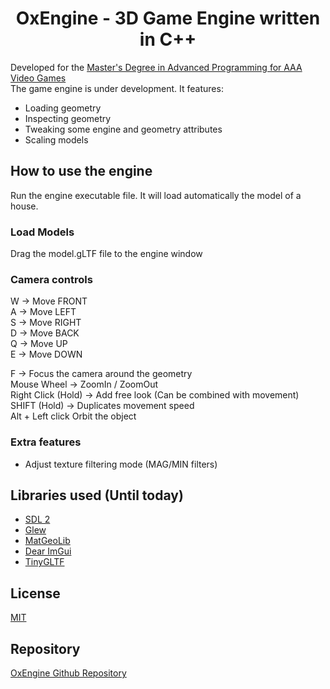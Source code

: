 <h1 align="center">
  OxEngine - 3D Game Engine written in C++
</h1>

Developed for the [Master's Degree in Advanced Programming for AAA Video Games](https://www.talent.upc.edu/ing/estudis/formacio/curs/201200/advanced-programming-aaa-video-games/)</br>
The game engine is under development. It features:
- Loading geometry
- Inspecting geometry
- Tweaking some engine and geometry attributes
- Scaling models

## How to use the engine
Run the engine executable file. It will load automatically the model of a house.
### Load Models
Drag the model.gLTF file to the engine window
### Camera controls
W -> Move FRONT</br>
A -> Move LEFT</br>
S -> Move RIGHT</br>
D -> Move BACK</br>
Q -> Move UP</br>
E -> Move DOWN</br>

F -> Focus the camera around the geometry</br>
Mouse Wheel -> ZoomIn / ZoomOut</br>
Right Click (Hold) -> Add free look (Can be combined with movement)</br>
SHIFT (Hold) -> Duplicates movement speed</br>
Alt + Left click Orbit the object</br>

### Extra features
- Adjust texture filtering mode (MAG/MIN filters)

## Libraries used (Until today)
- [SDL 2](https://www.libsdl.org/download-2.0.php)
- [Glew](https://github.com/nigels-com/glew)
- [MatGeoLib](https://github.com/juj/MathGeoLib)
- [Dear ImGui](https://github.com/ocornut/imgui)
- [TinyGLTF](https://github.com/syoyo/tinygltf)

## License
[MIT](./LICENSE)

## Repository
[OxEngine Github Repository](https://github.com/oooscaaar/game-engine/)
